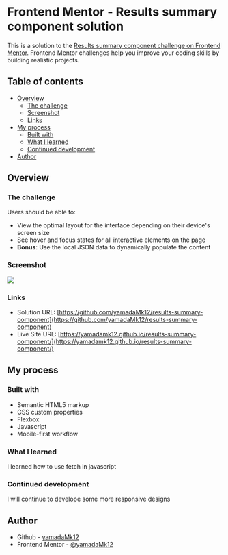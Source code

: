 # Frontend Mentor - Results summary component solution

This is a solution to the [Results summary component challenge on Frontend Mentor](https://www.frontendmentor.io/challenges/results-summary-component-CE_K6s0maV). Frontend Mentor challenges help you improve your coding skills by building realistic projects. 

## Table of contents

- [Overview](#overview)
  - [The challenge](#the-challenge)
  - [Screenshot](#screenshot)
  - [Links](#links)
- [My process](#my-process)
  - [Built with](#built-with)
  - [What I learned](#what-i-learned)
  - [Continued development](#continued-development)
- [Author](#author)

## Overview

### The challenge

Users should be able to:

- View the optimal layout for the interface depending on their device's screen size
- See hover and focus states for all interactive elements on the page
- **Bonus**: Use the local JSON data to dynamically populate the content

### Screenshot

![](./screenshot.jpg)

### Links

- Solution URL: [https://github.com/yamadaMk12/results-summary-component](https://github.com/yamadaMk12/results-summary-component)
- Live Site URL: [https://yamadamk12.github.io/results-summary-component/](https://yamadamk12.github.io/results-summary-component/)

## My process

### Built with

- Semantic HTML5 markup
- CSS custom properties
- Flexbox
- Javascript
- Mobile-first workflow

### What I learned

I learned how to use fetch in javascript

### Continued development

I will continue to develope some more responsive designs

## Author

- Github - [yamadaMk12](https://github.com/yamadaMk12)
- Frontend Mentor - [@yamadaMk12](https://www.frontendmentor.io/profile/yamadaMk12)